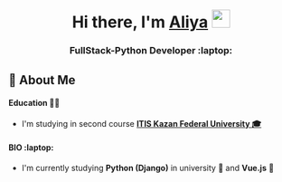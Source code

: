 <h1 align="center">Hi there, I'm <a href="https://AliyaRazyapova.github.io/" target="_blank">Aliya</a>
<img src="https://github.com/blackcater/blackcater/raw/main/images/Hi.gif" height="32"/></h1>
<h3 align="center">FullStack-Python Developer :laptop: </h3>

## 🌱 About Me


#### Education 	:woman_student:

- I'm studying in second course **<a href='https://kpfu.ru/itis' target="_blank">ITIS Kazan Federal University :mortar_board:</a>**

#### BIO :laptop:

- I'm currently studying **Python (Django)** in university :snake: and **Vue.js** :avocado:
